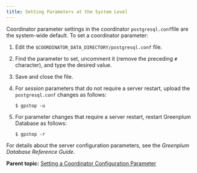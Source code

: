 ```yaml
---
title: Setting Parameters at the System Level 
---
```


Coordinator parameter settings in the coordinator `postgresql.conf`file are the system-wide default. To set a coordinator parameter:

1.  Edit the `$COORDINATOR_DATA_DIRECTORY/postgresql.conf` file.
2.  Find the parameter to set, uncomment it \(remove the preceding `#` character\), and type the desired value.
3.  Save and close the file.
4.  For *session* parameters that do not require a server restart, upload the `postgresql.conf` changes as follows:

    ```
    $ gpstop -u
    ```

5.  For parameter changes that require a server restart, restart Greenplum Database as follows:

    ```
    $ gpstop -r
    ```


For details about the server configuration parameters, see the *Greenplum Database Reference Guide*.

**Parent topic:** [Setting a Coordinator Configuration Parameter](../topics/g-setting-a-coordinator-configuration-parameter.html)

